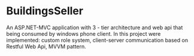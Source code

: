 BuildingsSeller
===============
An ASP.NET-MVC application with 3 - tier architecture and web api that being consumed by windows phone client.
In this project were implemented: custom role system, client-server communication based on Restful Web Api, MVVM pattern.
